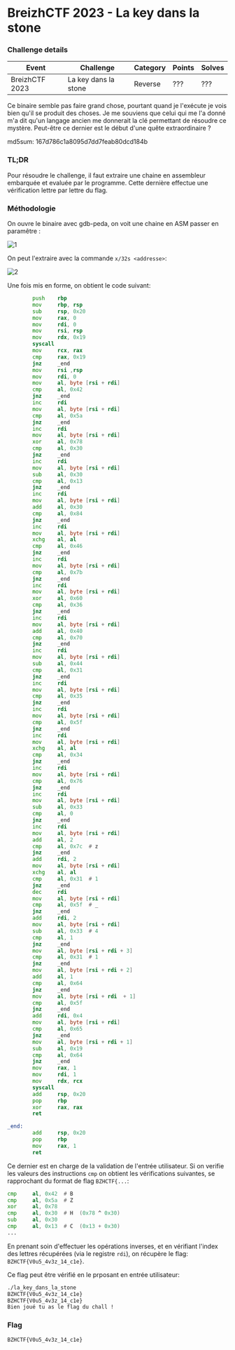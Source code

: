 BreizhCTF 2023 - La key dans la stone
===========================

### Challenge details

| Event                    | Challenge  | Category      | Points | Solves      |
|--------------------------|------------|---------------|--------|-------------|
| BreizhCTF 2023           | La key dans la stone | Reverse | ???    | ???         |


Ce binaire semble pas faire grand chose, pourtant quand je l'exécute je vois bien qu'il se produit des choses.
Je me souviens que celui qui me l'a donné m'a dit qu'un langage ancien me donnerait la clé permettant de résoudre ce mystère.
Peut-être ce dernier est le début d'une quête extraordinaire ?

md5sum: 167d786c1a8095d7dd7feab80dcd184b 

### TL;DR

Pour résoudre le challenge, il faut extraire une chaine en assembleur embarquée et evaluée par le programme. Cette dernière effectue une vérification lettre par lettre du flag.

### Méthodologie

On ouvre le binaire avec gdb-peda, on voit une chaine en ASM passer en paramêtre :

![1](1.png)

On peut l'extraire avec la commande `x/32s <addresse>`:

![2](2.png)

Une fois mis en forme, on obtient le code suivant:

```asm
        push    rbp
        mov     rbp, rsp  
        sub     rsp, 0x20
        mov     rax, 0
        mov     rdi, 0
        mov     rsi, rsp
        mov     rdx, 0x19
        syscall
        mov     rcx, rax
        cmp     rax, 0x19
        jnz     _end
        mov     rsi ,rsp
        mov     rdi, 0
        mov     al, byte [rsi + rdi]
        cmp     al, 0x42 
        jnz     _end
        inc     rdi
        mov     al, byte [rsi + rdi]
        cmp     al, 0x5a
        jnz     _end
        inc     rdi
        mov     al, byte [rsi + rdi]
        xor     al, 0x78
        cmp     al, 0x30
        jnz     _end
        inc     rdi
        mov     al, byte [rsi + rdi]
        sub     al, 0x30
        cmp     al, 0x13
        jnz     _end
        inc     rdi 
        mov     al, byte [rsi + rdi]
        add     al, 0x30
        cmp     al, 0x84
        jnz     _end
        inc     rdi
        mov     al, byte [rsi + rdi]
        xchg    al, al 
        cmp     al, 0x46 
        jnz     _end 
        inc     rdi
        mov     al, byte [rsi + rdi]
        cmp     al, 0x7b
        jnz     _end
        inc     rdi
        mov     al, byte [rsi + rdi]
        xor     al, 0x60
        cmp     al, 0x36 
        jnz     _end 
        inc     rdi
        mov     al, byte [rsi + rdi]
        add     al, 0x40
        cmp     al, 0x70
        jnz     _end 
        inc     rdi
        mov     al, byte [rsi + rdi]
        sub     al, 0x44
        cmp     al, 0x31 
        jnz     _end
        inc     rdi
        mov     al, byte [rsi + rdi]
        cmp     al, 0x35 
        jnz     _end
        inc     rdi
        mov     al, byte [rsi + rdi]
        cmp     al, 0x5f 
        jnz     _end
        inc     rdi
        mov     al, byte [rsi + rdi]
        xchg    al, al 
        cmp     al, 0x34  
        jnz     _end
        inc     rdi
        mov     al, byte [rsi + rdi]
        cmp     al, 0x76
        jnz     _end
        inc     rdi
        mov     al, byte [rsi + rdi]
        sub     al, 0x33
        cmp     al, 0 
        jnz     _end 
        inc     rdi
        mov     al, byte [rsi + rdi]
        add     al, 2 
        cmp     al, 0x7c  # z
        jnz     _end
        add     rdi, 2 
        mov     al, byte [rsi + rdi]
        xchg    al, al 
        cmp     al, 0x31  # 1
        jnz     _end
        dec     rdi
        mov     al, byte [rsi + rdi]
        cmp     al, 0x5f  # _
        jnz     _end
        add     rdi, 2 
        mov     al, byte [rsi + rdi]
        sub     al, 0x33  # 4
        cmp     al, 1 
        jnz     _end
        mov     al, byte [rsi + rdi + 3]
        cmp     al, 0x31  # 1
        jnz     _end 
        mov     al, byte [rsi + rdi + 2]
        add     al, 1 
        cmp     al, 0x64  
        jnz     _end
        mov     al, byte [rsi + rdi  + 1]
        cmp     al, 0x5f 
        jnz     _end
        add     rdi, 0x4 
        mov     al, byte [rsi + rdi]
        cmp     al, 0x65 
        jnz     _end 
        mov     al, byte [rsi + rdi + 1]
        sub     al, 0x19 
        cmp     al, 0x64
        jnz     _end
        mov     rax, 1
        mov     rdi, 1 
        mov     rdx, rcx
        syscall 
        add     rsp, 0x20
        pop     rbp
        xor     rax, rax
        ret 

_end: 
        add     rsp, 0x20
        pop     rbp
        mov     rax, 1
        ret   
```

Ce dernier est en charge de la validation de l'entrée utilisateur. Si on verifie les valeurs des instructions `cmp` on obtient les vérifications suivantes, se rapprochant du format de flag `BZHCTF{...`:

```asm
cmp     al, 0x42  # B
cmp     al, 0x5a  # Z
xor     al, 0x78
cmp     al, 0x30  # H  (0x78 ^ 0x30)
sub     al, 0x30
cmp     al, 0x13  # C  (0x13 + 0x30)
...
```

En prenant soin d'effectuer les opérations inverses, et en vérifiant l'index des lettres récupérées (via le registre `rdi`), on récupère le flag: `BZHCTF{V0u5_4v3z_14_c1e}`.

Ce flag peut être vérifié en le prposant en entrée utilisateur:

```bash
./la_key_dans_la_stone 
BZHCTF{V0u5_4v3z_14_c1e}
BZHCTF{V0u5_4v3z_14_c1e}
Bien joué tu as le flag du chall !
```

### Flag

`BZHCTF{V0u5_4v3z_14_c1e}`